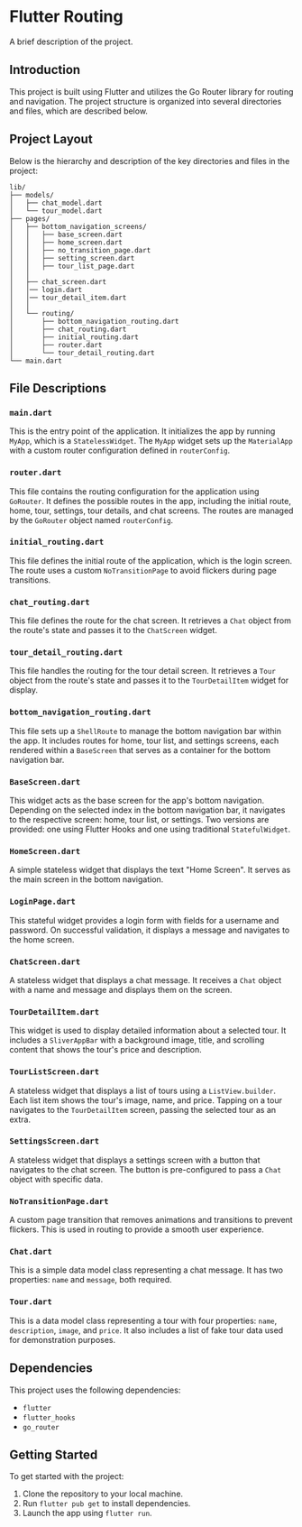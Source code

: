 

# Flutter Routing

A brief description of the project.

## Introduction

This project is built using Flutter and utilizes the Go Router library for routing and navigation. The project structure is organized into several directories and files, which are described below.

## Project Layout

Below is the hierarchy and description of the key directories and files in the project:

```plaintext
lib/
├── models/
│   ├── chat_model.dart
│   └── tour_model.dart
├── pages/
│   ├── bottom_navigation_screens/
│   │   ├── base_screen.dart
│   │   ├── home_screen.dart
│   │   ├── no_transition_page.dart
│   │   ├── setting_screen.dart
│   │   ├── tour_list_page.dart
│   │   
│   ├── chat_screen.dart
│   │── login.dart
│   │── tour_detail_item.dart
│   │
│   └── routing/
│       ├── bottom_navigation_routing.dart
│       ├── chat_routing.dart
│       ├── initial_routing.dart
│       ├── router.dart
│       └── tour_detail_routing.dart
└── main.dart
```

## File Descriptions

### `main.dart`
This is the entry point of the application. It initializes the app by running `MyApp`, which is a `StatelessWidget`. The `MyApp` widget sets up the `MaterialApp` with a custom router configuration defined in `routerConfig`.

### `router.dart`
This file contains the routing configuration for the application using `GoRouter`. It defines the possible routes in the app, including the initial route, home, tour, settings, tour details, and chat screens. The routes are managed by the `GoRouter` object named `routerConfig`.

### `initial_routing.dart`
This file defines the initial route of the application, which is the login screen. The route uses a custom `NoTransitionPage` to avoid flickers during page transitions.

### `chat_routing.dart`
This file defines the route for the chat screen. It retrieves a `Chat` object from the route's state and passes it to the `ChatScreen` widget.

### `tour_detail_routing.dart`
This file handles the routing for the tour detail screen. It retrieves a `Tour` object from the route's state and passes it to the `TourDetailItem` widget for display.

### `bottom_navigation_routing.dart`
This file sets up a `ShellRoute` to manage the bottom navigation bar within the app. It includes routes for home, tour list, and settings screens, each rendered within a `BaseScreen` that serves as a container for the bottom navigation bar.

### `BaseScreen.dart`
This widget acts as the base screen for the app's bottom navigation. Depending on the selected index in the bottom navigation bar, it navigates to the respective screen: home, tour list, or settings. Two versions are provided: one using Flutter Hooks and one using traditional `StatefulWidget`.

### `HomeScreen.dart`
A simple stateless widget that displays the text "Home Screen". It serves as the main screen in the bottom navigation.

### `LoginPage.dart`
This stateful widget provides a login form with fields for a username and password. On successful validation, it displays a message and navigates to the home screen.

### `ChatScreen.dart`
A stateless widget that displays a chat message. It receives a `Chat` object with a name and message and displays them on the screen.

### `TourDetailItem.dart`
This widget is used to display detailed information about a selected tour. It includes a `SliverAppBar` with a background image, title, and scrolling content that shows the tour's price and description.

### `TourListScreen.dart`
A stateless widget that displays a list of tours using a `ListView.builder`. Each list item shows the tour's image, name, and price. Tapping on a tour navigates to the `TourDetailItem` screen, passing the selected tour as an extra.

### `SettingsScreen.dart`
A stateless widget that displays a settings screen with a button that navigates to the chat screen. The button is pre-configured to pass a `Chat` object with specific data.

### `NoTransitionPage.dart`
A custom page transition that removes animations and transitions to prevent flickers. This is used in routing to provide a smooth user experience.

### `Chat.dart`
This is a simple data model class representing a chat message. It has two properties: `name` and `message`, both required.

### `Tour.dart`
This is a data model class representing a tour with four properties: `name`, `description`, `image`, and `price`. It also includes a list of fake tour data used for demonstration purposes.

## Dependencies

This project uses the following dependencies:

* `flutter`
* `flutter_hooks`
* `go_router`

## Getting Started

To get started with the project:

1. Clone the repository to your local machine.
2. Run `flutter pub get` to install dependencies.
3. Launch the app using `flutter run`.
